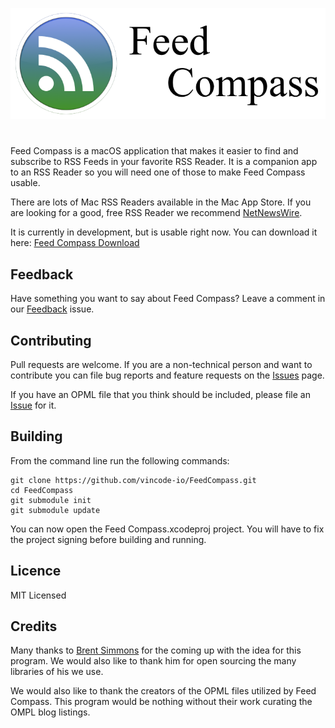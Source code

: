 ![Feed Compass Icon](images/Feed-Compass-Banner.png)

# 

Feed Compass is a macOS application that makes it easier to find and subscribe
to RSS Feeds in your favorite RSS Reader.  It is a companion app to an RSS
Reader so you will need one of those to make Feed Compass usable.

There are lots of Mac RSS Readers available in the Mac App Store.  If you are
looking for a good, free RSS Reader we recommend 
[NetNewsWire](https://ranchero.com/netnewswire/).

It is currently in development, but is usable right now.  You can download it
here: [Feed Compass Download](http://vincode.io/Feed%20Compass.app.zip)

## Feedback

Have something you want to say about Feed Compass?  Leave a comment in our
[Feedback](https://github.com/vincode-io/FeedCompass/issues/17) issue.

## Contributing

Pull requests are welcome.  If you are a non-technical person and want to
contribute you can file bug reports and feature requests on the 
[Issues](https://github.com/vincode-io/FeedCompass/issues) page.

If you have an OPML file that you think should be included, please file
an [Issue](https://github.com/vincode-io/FeedCompass/issues) for it.

## Building

From the command line run the following commands:
```
git clone https://github.com/vincode-io/FeedCompass.git
cd FeedCompass
git submodule init
git submodule update
```

You can now open the Feed Compass.xcodeproj project.  You will have to fix
the project signing before building and running.

## Licence

MIT Licensed

## Credits

Many thanks to [Brent Simmons](http://inessential.com) for the coming up with
the idea for this program.  We would also like to thank him for open sourcing
the many libraries of his we use.

We would also like to thank the creators of the OPML files utilized by Feed
Compass.  This program would be nothing without their work curating the OMPL
blog listings.
